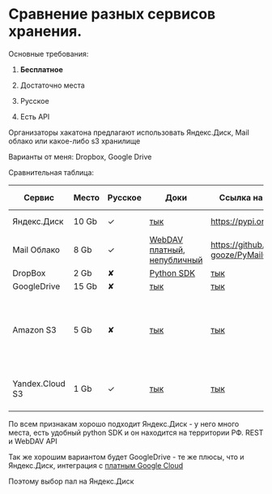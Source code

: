 # Сравнение разных сервисов хранения. 

Основные требования:

1) **Бесплатное**

2) Достаточно места

3) Русское

4) Есть API

Организаторы хакатона предлагают использовать Яндекс.Диск, Mail облако или какое-либо s3 хранилище 

Варианты от меня: Dropbox, Google Drive

Сравнительная таблица:

Сервис     | Место | Русское |Доки | Ссылка на готовую либу|Доп описание
-----------| --------------|---------|--------------|-----------------------|---|
Яндекс.Диск| 10 Gb         |     ✓   |[тык](https://yandex.ru/dev/disk/)|https://pypi.org/project/yadisk/|с Я.Плюс 20 Gb
Mail Облако| 8 Gb|✓|[WebDAV платный](https://mcs.mail.ru/docs/base/s3/dev/s3-sdk?kb_language=ru_RU), [непубличный](https://github.com/SerjPopov/cloud-mail-ru-php)| https://github.com/mad-gooze/PyMailCloud | Ужасный API
DropBox| 2 Gb|✘|[Python SDK](https://www.dropbox.com/developers/documentation/python)|[тык](https://www.dropbox.com/developers/documentation/python) |
GoogleDrive|15 Gb|✘|[тык](https://developers.google.com/drive/api/quickstart/python)|[тык](https://developers.google.com/drive/api/quickstart/python)|
Amazon S3|5 Gb|✘|[тык](https://docs.amazonaws.cn/en_us/AmazonS3/latest/API/Type_API_Reference.html)|[тык](https://aws.amazon.com/ru/sdk-for-python/)|интеграция с AthenaDB, EMR. Недоступен в России. трафик ограничен
Yandex.Cloud S3|1 Gb|✓|[тык](https://cloud.yandex.ru/docs/storage/quickstart)|[тык](https://cloud.yandex.ru/docs/storage/tools/boto)|интеграция с Yandex.Cloud, [ограничения по трафику](https://cloud.yandex.ru/docs/storage/pricing)

По всем признакам хорошо подходит Яндекс.Диск - у него много места, есть удобный python SDK и он находится на территории РФ. REST и WebDAV API

Так же хорошим вариантом будет GoogleDrive - те же плюсы, что и Яндекс.Диск, интеграция с [платным Google Cloud](https://console.cloud.google.com/apis/library/drive.googleapis.com)

Поэтому выбор пал на Яндекс.Диск
